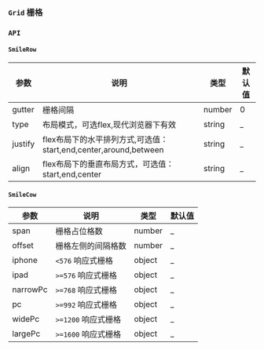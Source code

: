 ### `Grid` 栅格

<ClientOnly>
<template>
  <ShowComponent label="基础栅格">
    <template #component-body>
      <ShowComponentItem position="vertical">
        <smile-row class="demo-row">
          <smile-col :span="12" class="demo-col">col-12</smile-col>
          <smile-col :span="12" class="demo-col">col-12</smile-col>
        </smile-row>
        <smile-row class="demo-row">
          <smile-col :span="6" class="demo-col">col-6</smile-col>
          <smile-col :span="6" class="demo-col">col-6</smile-col>
          <smile-col :span="6" class="demo-col">col-6</smile-col>
          <smile-col :span="6" class="demo-col">col-6</smile-col>
        </smile-row>
      </ShowComponentItem>
    </template>
  <template #component-code>

  ```vue
  <template>
    <smile-row class="demo-row">
      <smile-col :span="12" class="demo-col">col-12</smile-col>
      <smile-col :span="12" class="demo-col">col-12</smile-col>
    </smile-row>
    <smile-row class="demo-row">
      <smile-col :span="6" class="demo-col">col-6</smile-col>
      <smile-col :span="6" class="demo-col">col-6</smile-col>
      <smile-col :span="6" class="demo-col">col-6</smile-col>
      <smile-col :span="6" class="demo-col">col-6</smile-col>
    </smile-row>
  </template>
  <style lang="scss" scoped>
  .demo-row {
    &:not(:first-child) {
      margin-top: 20px;
    }
    .demo-col {
      text-align: center;
      line-height: 40px;
      height: 40px;
      color: #fff;
    }
    .demo-col:nth-child(even) {
      background-color: rgba(0, 160, 233, 0.7);
    }
    .demo-col:nth-child(odd) {
      background-color: #00a0e9;
    }
  }
  </style>
  ```
  </template>
  </ShowComponent>
  <ShowComponent label="区块间隔">
    <template #component-body>
      <ShowComponentItem position="vertical">
        <smile-row class="demo-row" :gutter="8">
          <smile-col :span="6">
            <div class="demo-col">
              col-6
            </div>
          </smile-col>
          <smile-col :span="6">
            <div class="demo-col">
              col-6
            </div>
          </smile-col>
          <smile-col :span="6">
            <div class="demo-col">
              col-6
            </div>
          </smile-col>
          <smile-col :span="6">
            <div class="demo-col">
              col-6
            </div>
          </smile-col>
        </smile-row>
      </ShowComponentItem>
    </template>
  <template #component-code>

  ```vue
  
    <template>
      <smile-row class="demo-row" :gutter="16">
        <smile-col :span="6">
          <div class="demo-col">
            col-6
          </div>
        </smile-col>
        <smile-col :span="6">
          <div class="demo-col">
            col-6
          </div>
        </smile-col>
        <smile-col :span="6">
          <div class="demo-col">
            col-6
          </div>
        </smile-col>
        <smile-col :span="6">
          <div class="demo-col">
            col-6
          </div>
        </smile-col>
      </smile-row>
    </template>
    <style lang="scss" scoped>
    .demo-row {
      &:not(:first-child) {
        margin-top: 20px;
      }
      .demo-col {
        text-align: center;
        line-height: 40px;
        height: 40px;
        color: #fff;
      }
      .demo-col:nth-child(even) {
        background-color: rgba(0, 160, 233, 0.7);
      }
      .demo-col:nth-child(odd) {
        background-color: #00a0e9;
      }
    }
    </style>
  ```
  </template>
  </ShowComponent>
  <ShowComponent label="列偏移">
    <template #component-body>
      <ShowComponentItem position="vertical">
        <smile-row class="demo-row">
          <smile-col :offset="4" :span="6" class="demo-col">col-6</smile-col>
          <smile-col :span="6" class="demo-col">col-6</smile-col>
          <smile-col :span="6" class="demo-col">col-6</smile-col>
        </smile-row>
      </ShowComponentItem>
    </template>
  <template #component-code>

  ```vue
  
    <template>
      <smile-row class="demo-row">
        <smile-col :offset="4" :span="6" class="demo-col">col-6</smile-col>
        <smile-col :span="6" class="demo-col">col-6</smile-col>
        <smile-col :span="6" class="demo-col">col-6</smile-col>
      </smile-row>
    </template>
    <style lang="scss" scoped>
    .demo-row {
      &:not(:first-child) {
        margin-top: 20px;
      }
      .demo-col {
        text-align: center;
        line-height: 40px;
        height: 40px;
        color: #fff;
      }
      .demo-col:nth-child(even) {
        background-color: rgba(0, 160, 233, 0.7);
      }
      .demo-col:nth-child(odd) {
        background-color: #00a0e9;
      }
    }
    </style>
  ```
  </template>
  </ShowComponent>
  <ShowComponent label="flex布局">
    <template #component-body>
      <ShowComponentItem position="vertical">
        <smile-row type="flex" justify="between" class="demo-row">
          <smile-col :span="6" class="demo-col">col-6</smile-col>
          <smile-col :span="6" class="demo-col">col-6</smile-col>
        </smile-row>
        <smile-row type="flex" justify="between" align="center" class="demo-row">
          <smile-col :span="8" class="demo-col" style="height:80px">col-8</smile-col>
          <smile-col :span="8" class="demo-col">col-8</smile-col>
        </smile-row>
      </ShowComponentItem>
    </template>
  <template #component-code>
  
   ```vue
    
    <template>
      <smile-row type="flex" justify="between" class="demo-row">
        <smile-col :span="6" class="demo-col">col-6</smile-col>
        <smile-col :span="6" class="demo-col">col-6</smile-col>
      </smile-row>
      <smile-row type="flex" justify="between" align="center" class="demo-row">
        <smile-col :span="8" class="demo-col" style="height:80px">col-8</smile-col>
        <smile-col :span="8" class="demo-col">col-8</smile-col>
      </smile-row>
    </template>
    <style lang="scss" scoped>
    .demo-row {
      &:not(:first-child) {
        margin-top: 20px;
      }
      .demo-col {
        text-align: center;
        line-height: 40px;
        height: 40px;
        color: #fff;
      }
      .demo-col:nth-child(even) {
        background-color: rgba(0, 160, 233, 0.7);
      }
      .demo-col:nth-child(odd) {
        background-color: #00a0e9;
      }
    }
    </style>
  ```
  </template>
  </ShowComponent>
  <ShowComponent label="响应式">
    <template #component-body>
      <ShowComponentItem position="vertical">
        <smile-row class="demo-row">
          <smile-col :phone="{span:12}" :pc="{span:6}" class="demo-col">col-6</smile-col>
          <smile-col :phone="{span:12}" :pc="{span:6}" class="demo-col">col-6</smile-col>
          <smile-col :phone="{span:12}" :pc="{span:6}" class="demo-col">col-6</smile-col>
        </smile-row>
      </ShowComponentItem>
    </template>
  <template #component-code>

  ```vue
  
    <template>
      <smile-row class="demo-row">
        <smile-col :phone="{span:12}" :pc="{span:6}" class="demo-col">col-6</smile-col>
        <smile-col :phone="{span:12}" :pc="{span:6}" class="demo-col">col-6</smile-col>
        <smile-col :phone="{span:12}" :pc="{span:6}" class="demo-col">col-6</smile-col>
      </smile-row>
    </template>
    <style lang="scss" scoped>
    .demo-row {
      &:not(:first-child) {
        margin-top: 20px;
      }
      .demo-col {
        text-align: center;
        line-height: 40px;
        height: 40px;
        color: #fff;
      }
      .demo-col:nth-child(even) {
        background-color: rgba(0, 160, 233, 0.7);
      }
      .demo-col:nth-child(odd) {
        background-color: #00a0e9;
      }
    }
    </style>
  ```
  </template>
  </ShowComponent>
</template>
</ClientOnly>

<style lang="scss" scoped>
.demo-row {
  display: flex;
  flex-wrap: wrap;
  &:not(:first-child) {
    margin-top: 20px;
  }
  .demo-col {
    flex-shrink: 0;
    text-align: center;
    line-height: 40px;
    height: 40px;
    color: #fff;
  }
  .demo-col:nth-child(even) {
    background-color: rgba(0, 160, 233, 0.7);
  }
  .demo-col:nth-child(odd) {
    background-color: #00a0e9;
  }
}
</style>

### `API`
#### `SmileRow`
|  参数 | 说明 | 类型 | 默认值 |
| ----- | ---  | ---- | ------ |
| gutter | 栅格间隔 | number | 0 |
| type | 布局模式，可选flex,现代浏览器下有效 | string | _ |
| justify | flex布局下的水平排列方式,可选值：start,end,center,around,between  | string | _ |
| align   | flex布局下的垂直布局方式，可选值：start,end,center  | string | _ |

#### `SmileCow`
|    参数      | 说明 | 类型 | 默认值 |
| ----------   | ---  | ---- | ------ |
| span | 栅格占位格数 |number| _ |
| offset | 栅格左侧的间隔格数 | number | _ |
| iphone | `<576` 响应式栅格  | object | _ |
| ipad   | `>=576` 响应式栅格   | object | _ |
| narrowPc   | `>=768` 响应式栅格  | object | _ |
| pc   | `>=992` 响应式栅格  | object | _ |
| widePc   | `>=1200` 响应式栅格  | object | _ |
| largePc   | `>=1600` 响应式栅格  | object | _ |
